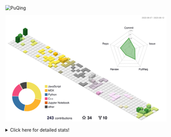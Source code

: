 ![PuQing](https://user-images.githubusercontent.com/27223114/171565019-9a56fae6-b08b-421f-99db-7e830da42371.png)

![](./profile-3d-contrib/profile-season-animate.svg)

<details>
<summary>Click here for detailed stats!</summary>

<!--START_SECTION:waka-->
![Lines of code](https://img.shields.io/badge/From%20Hello%20World%20I%27ve%20Written-753.9%20thousand%20lines%20of%20code-blue)

**🐱 My GitHub Data** 

> 📦 253.9 kB Used in GitHub's Storage 
 > 
> 🏆 146 Contributions in the Year 2023
 > 
> 🚫 Not Opted to Hire
 > 
> 📜 30 Public Repositories 
 > 
> 🔑 27 Private Repositories 
 > 
**I'm an Early 🐤** 

```text
🌞 Morning                330 commits         ███░░░░░░░░░░░░░░░░░░░░░░   12.91 % 
🌆 Daytime                1231 commits        ████████████░░░░░░░░░░░░░   48.14 % 
🌃 Evening                244 commits         ██░░░░░░░░░░░░░░░░░░░░░░░   09.54 % 
🌙 Night                  752 commits         ███████░░░░░░░░░░░░░░░░░░   29.41 % 
```


📊 **This Week I Spent My Time On** 

```text
💬 Programming Languages: 
Python                   4 hrs 6 mins        █████████████████░░░░░░░░   68.01 % 
Markdown                 1 hr                ████░░░░░░░░░░░░░░░░░░░░░   16.70 % 
Jupyter Notebook         50 mins             ████░░░░░░░░░░░░░░░░░░░░░   14.03 % 
Other                    2 mins              ░░░░░░░░░░░░░░░░░░░░░░░░░   00.64 % 
C++                      1 min               ░░░░░░░░░░░░░░░░░░░░░░░░░   00.47 % 

🔥 Editors: 
VS Code                  5 hrs 6 mins        █████████████████████░░░░   84.72 % 
Obsidian                 55 mins             ████░░░░░░░░░░░░░░░░░░░░░   15.28 % 

💻 Operating System: 
WSL                      5 hrs 5 mins        █████████████████████░░░░   84.33 % 
Windows                  55 mins             ████░░░░░░░░░░░░░░░░░░░░░   15.43 % 
Linux                    0 secs              ░░░░░░░░░░░░░░░░░░░░░░░░░   00.24 % 
```


<!--END_SECTION:waka-->
</details>
